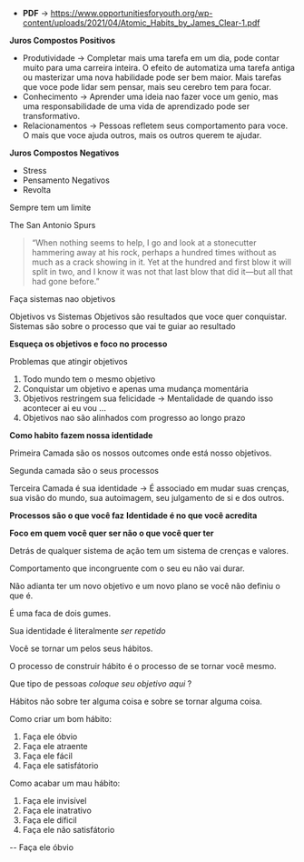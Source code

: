 - **PDF** -> <https://www.opportunitiesforyouth.org/wp-content/uploads/2021/04/Atomic_Habits_by_James_Clear-1.pdf>

**Juros Compostos Positivos**

- Produtividade -> Completar mais uma tarefa em um dia, pode contar muito para uma carreira inteira. O efeito de automatiza uma tarefa antiga ou masterizar uma nova habilidade pode ser bem maior. Mais tarefas que voce pode lidar sem pensar, mais seu cerebro tem para focar.
- Conhecimento -> Aprender uma ideia nao fazer voce um genio, mas uma responsabilidade de uma vida de aprendizado pode ser transformativo.
- Relacionamentos -> Pessoas refletem seus comportamento para voce. O mais que voce ajuda outros, mais os outros querem te ajudar.


**Juros Compostos Negativos**
- Stress
- Pensamento Negativos 
- Revolta

Sempre tem um limite 

The San Antonio Spurs

>“When nothing seems to help, I go and look at a stonecutter hammering away at his rock, perhaps a hundred times without as much as a crack showing in it. Yet at the hundred and first blow it will split in two, and I know it was not that last blow that did it—but all that had gone before.”

Faça sistemas nao objetivos 

Objetivos vs Sistemas
Objetivos são resultados que voce quer conquistar. Sistemas são sobre o processo que vai te guiar ao resultado

**Esqueça os objetivos e foco no processo**

Problemas que atingir objetivos 
1. Todo mundo tem o mesmo objetivo
2. Conquistar um objetivo e apenas uma mudança momentária
3. Objetivos restringem sua felicidade -> Mentalidade de quando isso acontecer ai eu vou ...
4. Objetivos nao são alinhados com progresso ao longo prazo


**Como habito fazem nossa identidade**

Primeira Camada são os nossos outcomes onde está nosso objetivos.

Segunda camada são o seus processos

Terceira Camada é sua identidade -> É associado em mudar suas crenças, sua visão do mundo, sua autoimagem, seu julgamento de si e dos outros. 

**Processos são o que você faz**
**Identidade é no que você acredita**

**Foco em quem você quer ser não o que você quer ter**

Detrás de qualquer sistema de ação tem um sistema de crenças e valores.

Comportamento que incongruente com o seu eu não vai durar. 

Não adianta ter um novo objetivo e um novo plano se você não definiu o que é.

É uma faca de dois gumes. 

Sua identidade é literalmente *ser repetido*

Você se tornar um pelos seus hábitos.

O processo de construir hábito é o processo de se tornar você mesmo.

Que tipo de pessoas *coloque seu objetivo aqui* ?

Hábitos não sobre ter alguma coisa e sobre se tornar alguma coisa.



Como criar um bom hábito:
1. Faça ele óbvio
2. Faça ele atraente
3. Faça ele fácil
4. Faça ele satisfátorio

Como acabar um mau hábito:
1. Faça ele invisível
2. Faça ele inatrativo
3. Faça ele díficil
4. Faça ele não satisfátorio

-- Faça ele óbvio